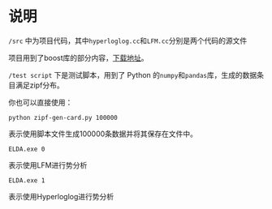 # 说明

`/src` 中为项目代码，其中`hyperloglog.cc`和`LFM.cc`分别是两个代码的源文件

项目用到了boost库的部分内容，[下载地址](http://www.boost.org)。

`/test script` 下是测试脚本，用到了 Python 的`numpy`和`pandas`库，生成的数据条目满足zipf分布。

你也可以直接使用：


```
python zipf-gen-card.py 100000
```

表示使用脚本文件生成100000条数据并将其保存在文件中。



```
ELDA.exe 0
```

表示使用LFM进行势分析

```
ELDA.exe 1
```

表示使用Hyperloglog进行势分析
